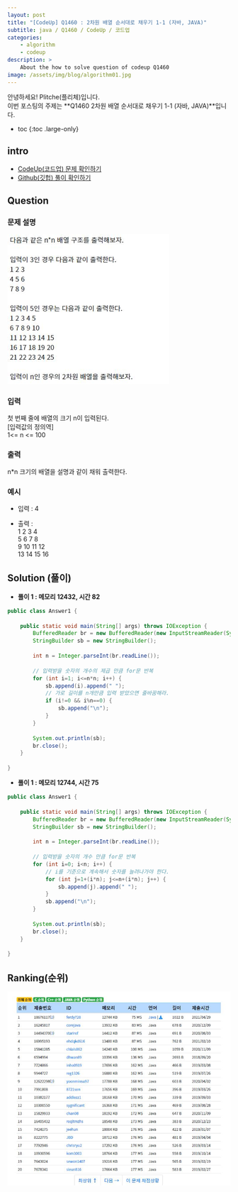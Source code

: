 ```yaml
---
layout: post
title: "[CodeUp] Q1460 : 2차원 배열 순서대로 채우기 1-1 (자바, JAVA)"
subtitle: java / Q1460 / CodeUp / 코드업
categories:
    - algorithm
    - codeup
description: >
    About the how to solve question of codeup Q1460
image: /assets/img/blog/algorithm01.jpg
---
```


안녕하세요! Plitche(플리체)입니다.  
이번 포스팅의 주제는 **Q1460 2차원 배열 순서대로 채우기 1-1 (자바, JAVA)**입니다.

* toc
{:toc .large-only}

## intro
* [CodeUp(코드업) 문제 확인하기](https://codeup.kr/problem.php?id=1460)  
* [Github(깃헙) 풀이 확인하기](https://github.com/plitche/CodeUp_Solution/tree/master/Q1401~Q1500/Q1460)  

## Question
### 문제 설명
![](/assets/post/codeup/Q1400~Q1499/20211021/01.JPG)  

### 입력
첫 번째 줄에 배열의 크기 n이 입력된다.  
[입력값의 정의역]  
1<= n <= 100  

### 출력
n*n 크기의 배열을 설명과 같이 채워 출력한다.  

### 예시
* 입력 : 4  

* 출력 :  
1 2 3 4  
5 6 7 8  
9 10 11 12  
13 14 15 16  

## Solution (풀이)
* **풀이 1 : 메모리 12432, 시간 82**  

```java
public class Answer1 {

    public static void main(String[] args) throws IOException {
        BufferedReader br = new BufferedReader(new InputStreamReader(System.in));
        StringBuilder sb = new StringBuilder();
        
        int n = Integer.parseInt(br.readLine());
        
        // 입력받을 숫자의 개수의 제곱 만큼 for문 반복
        for (int i=1; i<=n*n; i++) {
        	sb.append(i).append(" ");
        	// 가로 길이를 n개만큼 입력 받았으면 줄바꿈해라.
        	if (i!=0 && i%n==0) {
        		sb.append("\n");
        	}
        }
        
        System.out.println(sb);
        br.close();
    }
    	 
}
```  

* **풀이 1 : 메모리 12744, 시간 75**  

```java
public class Answer1 {

    public static void main(String[] args) throws IOException {
        BufferedReader br = new BufferedReader(new InputStreamReader(System.in));
        StringBuilder sb = new StringBuilder();
        
        int n = Integer.parseInt(br.readLine());
        
        // 입력받을 숫자의 개수 만큼 for문 반복
        for (int i=0; i<n; i++) {
        	// i를 기준으로 계속해서 숫자를 늘려나가야 한다.
        	for (int j=1+(i*n); j<=n+(i*n); j++) {
        		sb.append(j).append(" ");
        	}
        	sb.append("\n");
        }
        
        System.out.println(sb);
        br.close();
    }
    	 
}
```  

## Ranking(순위)
![](/assets/post/codeup/Q1400~Q1499/20211021/03.JPG)  